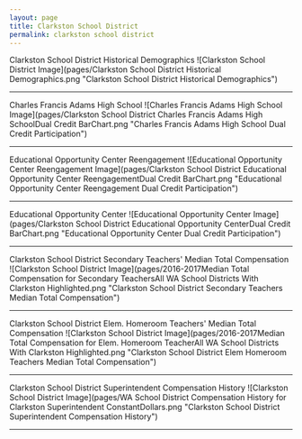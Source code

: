 ```yaml
---
layout: page
title: Clarkston School District
permalink: clarkston school district
---
```



Clarkston School District Historical Demographics
![Clarkston School District Image](pages/Clarkston School District Historical Demographics.png "Clarkston School District Historical Demographics")

___

Charles Francis Adams High School
![Charles Francis Adams High School Image](pages/Clarkston School District Charles Francis Adams High SchoolDual Credit BarChart.png "Charles Francis Adams High School Dual Credit Participation")

___

Educational Opportunity Center Reengagement
![Educational Opportunity Center Reengagement Image](pages/Clarkston School District Educational Opportunity Center ReengagementDual Credit BarChart.png "Educational Opportunity Center Reengagement Dual Credit Participation")

___

Educational Opportunity Center
![Educational Opportunity Center Image](pages/Clarkston School District Educational Opportunity CenterDual Credit BarChart.png "Educational Opportunity Center Dual Credit Participation")

___

Clarkston School District Secondary Teachers' Median Total Compensation
![Clarkston School District Image](pages/2016-2017Median Total Compensation for Secondary TeachersAll WA School Districts With Clarkston Highlighted.png "Clarkston School District Secondary Teachers Median Total Compensation")

___

Clarkston School District Elem. Homeroom Teachers' Median Total Compensation
![Clarkston School District Image](pages/2016-2017Median Total Compensation for Elem. Homeroom TeacherAll WA School Districts With Clarkston Highlighted.png "Clarkston School District Elem Homeroom Teachers Median Total Compensation")

___

Clarkston School District Superintendent Compensation History
![Clarkston School District Image](pages/WA School District Compensation History for Clarkston Superintendent ConstantDollars.png "Clarkston School District Superintendent Compensation History")

___

